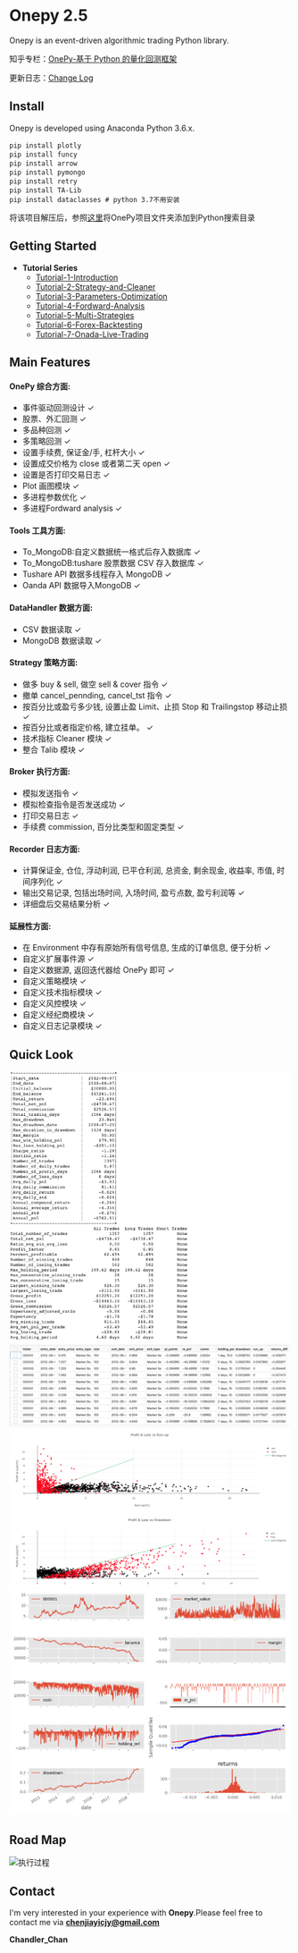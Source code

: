 # Onepy 2.5

Onepy is an event-driven algorithmic trading Python library.

知乎专栏：[OnePy-基于 Python 的量化回测框架](https://zhuanlan.zhihu.com/onepy)

更新日志：[Change Log](CHANGE_LOG.md)

## Install

Onepy is developed using Anaconda Python 3.6.x. 

```{python}
pip install plotly
pip install funcy
pip install arrow
pip install pymongo
pip install retry
pip install TA-Lib
pip install dataclasses # python 3.7不用安装
```

将该项目解压后，参照[这里](https://www.jianshu.com/p/cb6447e1cf88)将OnePy项目文件夹添加到Python搜索目录


## Getting Started

- **Tutorial Series**
  - [Tutorial-1-Introduction](./examples/Tutorial-1-Introduction.ipynb)
  - [Tutorial-2-Strategy-and-Cleaner](./examples/Tutorial-2-Strategy-and-Cleaner.ipynb)
  - [Tutorial-3-Parameters-Optimization](./examples/Tutorial-3-Parameters-Optimization.ipynb)
  - [Tutorial-4-Fordward-Analysis](./examples/Tutorial-4-Fordward-Analysis.ipynb)
  - [Tutorial-5-Multi-Strategies](./examples/Tutorial-5-Multi-Strategies.ipynb)
  - [Tutorial-6-Forex-Backtesting](./examples/Tutorial-6-Forex-Backtesting.ipynb)
  - [Tutorial-7-Onada-Live-Trading](./examples/Tutorial-7-Onada-Live-Trading.ipynb)



## Main Features

#### OnePy 综合方面:

*   事件驱动回测设计 ✓
*   股票、外汇回测 ✓
*   多品种回测 ✓
*   多策略回测 ✓
*   设置手续费, 保证金/手, 杠杆大小 ✓
*   设置成交价格为 close 或者第二天 open ✓
*   设置是否打印交易日志 ✓
*   Plot 画图模块 ✓
*   多进程参数优化 ✓
*   多进程Fordward analysis ✓

#### Tools 工具方面:

*   To_MongoDB:自定义数据统一格式后存入数据库 ✓
*   To_MongoDB:tushare 股票数据 CSV 存入数据库 ✓
*   Tushare API 数据多线程存入 MongoDB ✓
*   Oanda API 数据导入MongoDB ✓

#### DataHandler 数据方面:

*   CSV 数据读取 ✓
*   MongoDB 数据读取 ✓

#### Strategy 策略方面:

*   做多 buy & sell, 做空 sell & cover 指令 ✓
*   撤单 cancel_pennding, cancel_tst 指令 ✓
*   按百分比或盈亏多少钱, 设置止盈 Limit、止损 Stop 和 Trailingstop 移动止损 ✓
*   按百分比或者指定价格, 建立挂单。 ✓
*   技术指标 Cleaner 模块 ✓
*   整合 Talib 模块 ✓

#### Broker 执行方面:

*   模拟发送指令 ✓
*   模拟检查指令是否发送成功 ✓
*   打印交易日志 ✓
*   手续费 commission, 百分比类型和固定类型 ✓

#### Recorder 日志方面:

*   计算保证金, 仓位, 浮动利润, 已平仓利润, 总资金, 剩余现金, 收益率, 市值, 时间序列化 ✓
*   输出交易记录, 包括出场时间, 入场时间, 盈亏点数, 盈亏利润等 ✓
*   详细盘后交易结果分析 ✓

#### 延展性方面:

*   在 Environment 中存有原始所有信号信息, 生成的订单信息, 便于分析 ✓
*   自定义扩展事件源 ✓
*   自定义数据源, 返回迭代器给 OnePy 即可 ✓
*   自定义策略模块 ✓
*   自定义技术指标模块 ✓
*   自定义风控模块 ✓
*   自定义经纪商模块 ✓
*   自定义日志记录模块 ✓

## Quick Look

![Plot](./docs/Summary-Plot.png)
![Plot](./docs/Trade-Analysis.png)
![Plot](./docs/Matplotlib-Plot.png)


## Road Map

![执行过程](docs/OnePy_执行过程.png)

## Contact

I'm very interested in your experience with **Onepy**.Please feel free to
contact me via **chenjiayicjy@gmail.com**

**Chandler_Chan**
